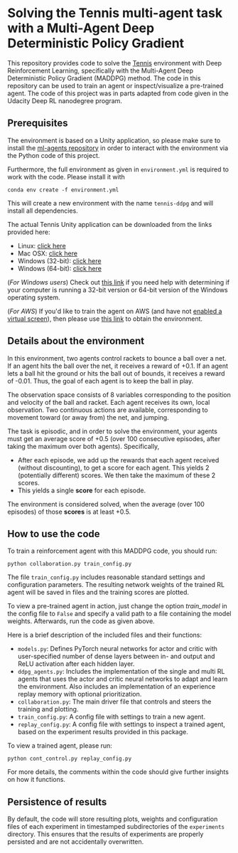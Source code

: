 # Solving the Tennis multi-agent task with a Multi-Agent Deep Deterministic Policy Gradient

This repository provides code to solve the [Tennis](https://github.com/Unity-Technologies/ml-agents/blob/master/docs/Learning-Environment-Examples.md#tennis) environment
with Deep Reinforcement Learning, specifically with the Multi-Agent Deep Deterministic Policy Gradient (MADDPG) method.
The code in this repository can be used to train an agent or inspect/visualize a pre-trained agent.
The code of this project was in parts adapted from code given in the Udacity Deep RL nanodegree program.

## Prerequisites

The environment is based on a Unity application, so please make sure to install
the [ml-agents repository](https://github.com/Unity-Technologies/ml-agents/blob/master/docs/Installation.md)
in order to interact with the environment via the Python code of this project.

Furthermore, the full environment as given in `environment.yml` is required to work with the code. Please install it with
```
conda env create -f environment.yml
```

This will create a new environment with the name `tennis-ddpg` and will install all dependencies.

The actual Tennis Unity application can be downloaded from the links provided here:

- Linux: [click here](https://s3-us-west-1.amazonaws.com/udacity-drlnd/P3/Tennis/Tennis_Linux.zip)
- Mac OSX: [click here](https://s3-us-west-1.amazonaws.com/udacity-drlnd/P3/Tennis/Tennis.app.zip)
- Windows (32-bit): [click here](https://s3-us-west-1.amazonaws.com/udacity-drlnd/P3/Tennis/Tennis_Windows_x86.zip)
- Windows (64-bit): [click here](https://s3-us-west-1.amazonaws.com/udacity-drlnd/P3/Tennis/Tennis_Windows_x86_64.zip)

(_For Windows users_) Check out [this link](https://support.microsoft.com/en-us/help/827218/how-to-determine-whether-a-computer-is-running-a-32-bit-version-or-64) if you need help with determining if your computer is running a 32-bit version or 64-bit version of the Windows operating system.

(_For AWS_) If you'd like to train the agent on AWS (and have not [enabled a virtual screen](https://github.com/Unity-Technologies/ml-agents/blob/master/docs/Training-on-Amazon-Web-Service.md)), then please use [this link](https://s3-us-west-1.amazonaws.com/udacity-drlnd/P1/Banana/Banana_Linux_NoVis.zip) to obtain the environment.

## Details about the environment

In this environment, two agents control rackets to bounce a ball over a net.
If an agent hits the ball over the net, it receives a reward of +0.1.
If an agent lets a ball hit the ground or hits the ball out of bounds, it receives a reward of -0.01.
Thus, the goal of each agent is to keep the ball in play.

The observation space consists of 8 variables corresponding to the position and velocity of the ball and racket.
Each agent receives its own, local observation.
Two continuous actions are available, corresponding to movement toward (or away from) the net, and jumping.

The task is episodic, and in order to solve the environment, your agents must get an average score of +0.5 (over 100 consecutive episodes, after taking the maximum over both agents). Specifically,

- After each episode, we add up the rewards that each agent received (without discounting), to get a score for each agent. This yields 2 (potentially different) scores. We then take the maximum of these 2 scores.
- This yields a single **score** for each episode.

The environment is considered solved, when the average (over 100 episodes) of those **scores** is at least +0.5.

## How to use the code

To train a reinforcement agent with this MADDPG code, you should run:

```
python collaboration.py train_config.py
```

The file `train_config.py` includes reasonable standard settings and configuration parameters.
The resulting network weights of the trained RL agent will be saved in files and the training scores are plotted.

To view a pre-trained agent in action, just change the option *train_model* in the config file to `False` and specify a valid path to a file containing the model weights.
Afterwards, run the code as given above.

Here is a brief description of the included files and their functions:

- `models.py`: Defines PyTorch neural networks for actor and critic with user-specified number of dense layers between in- and output and ReLU activation after each hidden layer.
- `ddpg_agents.py`: Includes the implementation of the single and multi RL agents that uses the actor and critic neural networks to adapt and learn the environment. Also includes an implementation of an experience replay memory with optional prioritization.
- `collaboration.py`: The main driver file that controls and steers the training and plotting.
- `train_config.py`: A config file with settings to train a new agent.
- `replay_config.py`: A config file with settings to inspect a trained agent, based on the experiment results provided in this package.

To view a trained agent, please run:
```
python cont_control.py replay_config.py
```

For more details, the comments within the code should give further insights on how it functions.

## Persistence of results

By default, the code will store resulting plots, weights and configuration files of each experiment in timestamped subdirectories of 
the `experiments` directory. This ensures that the results of experiments are properly persisted and are not accidentally overwritten.